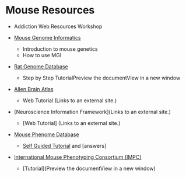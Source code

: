 # Mouse Resources

  * Addiction Web Resources Workshop

  * [Mouse Genome Informatics](http://www.informatics.jax.org/)
    * Introduction to mouse genetics
    * How to use MGI

  * [Rat Genome Database](http://rgd.mcw.edu/)
    * Step by Step TutorialPreview the documentView in a new window

  * [Allen Brain Atlas](http://www.brain-map.org/)
    * Web Tutorial (Links to an external site.)

  * [Neuroscience Information Framework](Links to an external site.)
    * [Web Tutorial] (Links to an external site.)

  * [Mouse Phenome Database](http://phenome.jax.org/)
    * [Self Guided Tutorial](.) and [answers]

  * [International Mouse Phenotyping Consortium (IMPC)](http://www.mousephenotype.org/)
    * [Tutorial](Preview the documentView in a new window)
